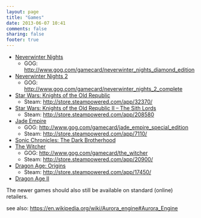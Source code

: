 ```yaml
---
layout: page
title: "Games"
date: 2013-06-07 10:41
comments: false
sharing: false
footer: true
---
```


- [Neverwinter Nights](https://en.wikipedia.org/wiki/Neverwinter_Nights)
  - GOG: http://www.gog.com/gamecard/neverwinter_nights_diamond_edition
- [Neverwinter Nights 2](https://en.wikipedia.org/wiki/Neverwinter_Nights_2)
  - GOG: http://www.gog.com/gamecard/neverwinter_nights_2_complete
- [Star Wars: Knights of the Old Republic](https://en.wikipedia.org/wiki/Star_Wars:_Knights_of_the_Old_Republic)
  - Steam: http://store.steampowered.com/app/32370/
- [Star Wars: Knights of the Old Republic II – The Sith Lords](https://en.wikipedia.org/wiki/Star_Wars:_Knights_of_the_Old_Republic_II_–_The_Sith_Lords)
  - Steam: http://store.steampowered.com/app/208580
- [Jade Empire](https://en.wikipedia.org/wiki/Jade_Empire)
  - GOG: http://www.gog.com/gamecard/jade_empire_special_edition
  - Steam: http://store.steampowered.com/app/7110/
- [Sonic Chronicles: The Dark Brotherhood](https://en.wikipedia.org/wiki/Sonic_Chronicles:_The_Dark_Brotherhood)
- [The Witcher](https://en.wikipedia.org/wiki/The_Witcher_%28video_game%29)
  - GOG: http://www.gog.com/gamecard/the_witcher
  - Steam: http://store.steampowered.com/app/20900/
- [Dragon Age: Origins](https://en.wikipedia.org/wiki/Dragon_Age:_Origins)
  - Steam: http://store.steampowered.com/app/17450/
- [Dragon Age II](https://en.wikipedia.org/wiki/Dragon_Age_II)

The newer games should also still be available on standard (online) retailers.

see also: https://en.wikipedia.org/wiki/Aurora_engine#Aurora_Engine
